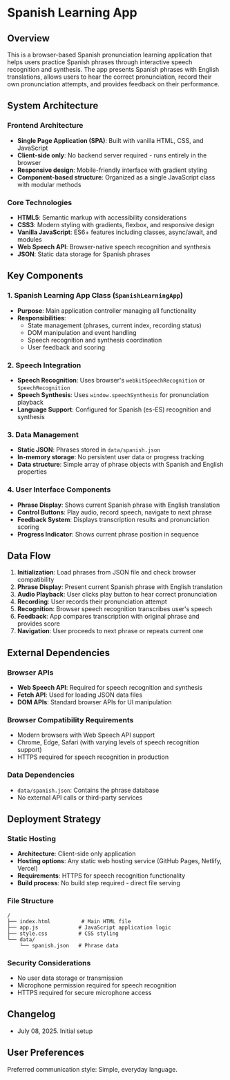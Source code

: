 # Spanish Learning App

## Overview

This is a browser-based Spanish pronunciation learning application that helps users practice Spanish phrases through interactive speech recognition and synthesis. The app presents Spanish phrases with English translations, allows users to hear the correct pronunciation, record their own pronunciation attempts, and provides feedback on their performance.

## System Architecture

### Frontend Architecture
- **Single Page Application (SPA)**: Built with vanilla HTML, CSS, and JavaScript
- **Client-side only**: No backend server required - runs entirely in the browser
- **Responsive design**: Mobile-friendly interface with gradient styling
- **Component-based structure**: Organized as a single JavaScript class with modular methods

### Core Technologies
- **HTML5**: Semantic markup with accessibility considerations
- **CSS3**: Modern styling with gradients, flexbox, and responsive design
- **Vanilla JavaScript**: ES6+ features including classes, async/await, and modules
- **Web Speech API**: Browser-native speech recognition and synthesis
- **JSON**: Static data storage for Spanish phrases

## Key Components

### 1. Spanish Learning App Class (`SpanishLearningApp`)
- **Purpose**: Main application controller managing all functionality
- **Responsibilities**: 
  - State management (phrases, current index, recording status)
  - DOM manipulation and event handling
  - Speech recognition and synthesis coordination
  - User feedback and scoring

### 2. Speech Integration
- **Speech Recognition**: Uses browser's `webkitSpeechRecognition` or `SpeechRecognition`
- **Speech Synthesis**: Uses `window.speechSynthesis` for pronunciation playback
- **Language Support**: Configured for Spanish (es-ES) recognition and synthesis

### 3. Data Management
- **Static JSON**: Phrases stored in `data/spanish.json`
- **In-memory storage**: No persistent user data or progress tracking
- **Data structure**: Simple array of phrase objects with Spanish and English properties

### 4. User Interface Components
- **Phrase Display**: Shows current Spanish phrase with English translation
- **Control Buttons**: Play audio, record speech, navigate to next phrase
- **Feedback System**: Displays transcription results and pronunciation scoring
- **Progress Indicator**: Shows current phrase position in sequence

## Data Flow

1. **Initialization**: Load phrases from JSON file and check browser compatibility
2. **Phrase Display**: Present current Spanish phrase with English translation
3. **Audio Playback**: User clicks play button to hear correct pronunciation
4. **Recording**: User records their pronunciation attempt
5. **Recognition**: Browser speech recognition transcribes user's speech
6. **Feedback**: App compares transcription with original phrase and provides score
7. **Navigation**: User proceeds to next phrase or repeats current one

## External Dependencies

### Browser APIs
- **Web Speech API**: Required for speech recognition and synthesis
- **Fetch API**: Used for loading JSON data files
- **DOM APIs**: Standard browser APIs for UI manipulation

### Browser Compatibility Requirements
- Modern browsers with Web Speech API support
- Chrome, Edge, Safari (with varying levels of speech recognition support)
- HTTPS required for speech recognition in production

### Data Dependencies
- `data/spanish.json`: Contains the phrase database
- No external API calls or third-party services

## Deployment Strategy

### Static Hosting
- **Architecture**: Client-side only application
- **Hosting options**: Any static web hosting service (GitHub Pages, Netlify, Vercel)
- **Requirements**: HTTPS for speech recognition functionality
- **Build process**: No build step required - direct file serving

### File Structure
```
/
├── index.html          # Main HTML file
├── app.js             # JavaScript application logic
├── style.css          # CSS styling
└── data/
    └── spanish.json   # Phrase data
```

### Security Considerations
- No user data storage or transmission
- Microphone permission required for speech recognition
- HTTPS required for secure microphone access

## Changelog

- July 08, 2025. Initial setup

## User Preferences

Preferred communication style: Simple, everyday language.